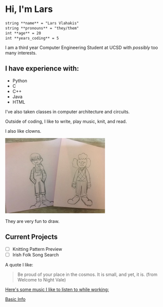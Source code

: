 # Hi, I'm Lars

```
string **name** = "Lars Vlahakis"
string **pronouns** = "they/them"
int **age** = 20
int **years_coding** = 5
```

I am a third year Computer Engineering Student at UCSD with *possibly* too many interests. 

## I have experience with:
- Python
- C
- C++
- Java
- HTML

I've also taken classes in computer architecture and circuits. 

Outside of coding, I like to write, play music, knit, and read.

I also like clowns.

![Two drawings of clowns on post-it notes](clowns.jpeg)

They are very fun to draw.

## Current Projects
- [ ] Knitting Pattern Preview
- [ ] Irish Folk Song Search

A quote I like:
> Be proud of your place in the cosmos. It is small, and yet, it is.
(from Welcome to Night Vale)

[Here's some music I like to listen to while working:](https://open.spotify.com/playlist/5lFCFJkfndF0DcPcCT3zsE?si=8n3-8r-uQhSzBvSMhJAIbQ)

[Basic Info](README.md)
